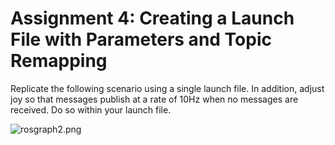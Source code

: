 # Assignment 4: Creating a Launch File with Parameters and Topic Remapping

Replicate the following scenario using a single launch file.  In addition, adjust joy so that messages publish at a rate of 10Hz when no messages are received.  Do so within your launch file.

![rosgraph2.png](../figures/rosgraph2.png)
